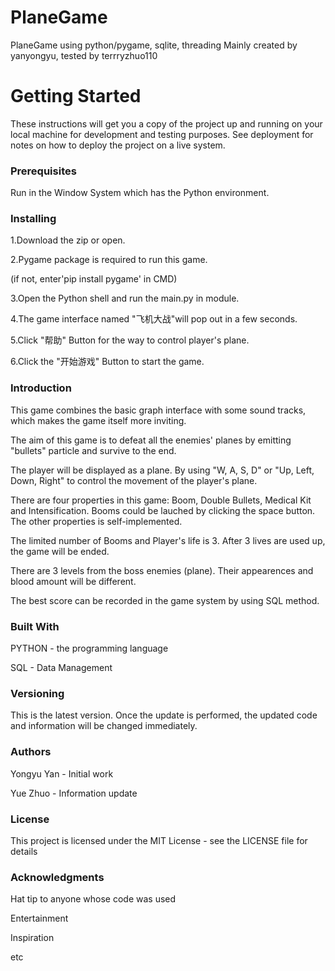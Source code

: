 # PlaneGame
PlaneGame using python/pygame, sqlite, threading
Mainly created by yanyongyu, tested by terrryzhuo110

# Getting Started
These instructions will get you a copy of the project up and running on your local machine for development and testing purposes. See deployment for notes on how to deploy the project on a live system.

### Prerequisites

Run in the Window System which has the Python environment.

### Installing
1.Download the zip or open.


2.Pygame package is required to run this game. 

(if not, enter'pip install pygame' in CMD)


3.Open the Python shell and run the main.py in module.


4.The game interface named "飞机大战"will pop out in a few seconds.


5.Click "帮助" Button for the way to control player's plane.


6.Click the "开始游戏" Button to start the game.


### Introduction
This game combines the basic graph interface with some sound tracks, which makes the game itself more inviting.

The aim of this game is to defeat all the enemies' planes by emitting "bullets" particle and survive to the end.

The player will be displayed as a plane. By using "W, A, S, D" or "Up, Left, Down, Right" to control the movement of the player's plane.

There are four properties in this game: Boom, Double Bullets, Medical Kit and Intensification. Booms could be lauched by clicking the space button. The other properties is self-implemented.

The limited number of Booms and Player's life is 3. After 3 lives are used up, the game will be ended.

There are 3 levels from the boss enemies (plane). Their appearences and blood amount will be different.

The best score can be recorded in the game system by using SQL method.

### Built With
PYTHON - the programming language

SQL - Data Management


### Versioning
This is the latest version. Once the update is performed, the updated code and information will be changed immediately.

### Authors
Yongyu Yan - Initial work 

Yue Zhuo - Information update

### License
This project is licensed under the MIT License - see the LICENSE file for details

### Acknowledgments
Hat tip to anyone whose code was used

Entertainment

Inspiration

etc
